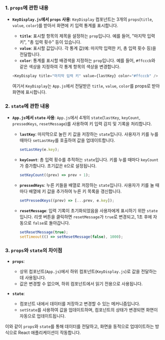
### 1. `props`에 관한 내용
- **`KeyDisplay.js`에서 `props` 사용**: `KeyDisplay` 컴포넌트는 3개의 `props`(`title`, `value`, `color`)를 받아서 화면에 키 입력 통계를 표시합니다.
  - **`title`**: 표시할 항목의 제목을 설정하는 `prop`입니다. 예를 들어, "마지막 입력 키", "총 입력 횟수" 등이 있습니다.
  - **`value`**: 표시할 값입니다. 각 통계 값(예: 마지막 입력한 키, 총 입력 횟수 등)을 전달합니다.
  - **`color`**: 통계를 표시할 배경색을 지정하는 `prop`입니다. 예를 들어, `#ffcccb`와 같은 색상을 지정하여 각 통계 항목의 색상을 변경합니다.
  
  ```javascript
  <KeyDisplay title="마지막 입력 키" value={lastKey} color="#ffcccb" />
  ```

  여기서 `KeyDisplay`는 `App.js`에서 전달받은 `title`, `value`, `color`를 props로 받아 화면에 표시합니다.

### 2. `state`에 관한 내용
- **`App.js`에서 `state` 사용**: `App.js`에서 4개의 `state`(`lastKey`, `keyCount`, `pressedKeys`, `resetMessage`)를 사용하여 키 입력 감지 및 기록을 처리합니다.
  - **`lastKey`**: 마지막으로 눌린 키 값을 저장하는 `state`입니다. 사용자가 키를 누를 때마다 `setLastKey`를 호출하여 값을 업데이트합니다.
  
    ```javascript
    setLastKey(e.key);
    ```

  - **`keyCount`**: 총 입력 횟수를 추적하는 `state`입니다. 키를 누를 때마다 `keyCount`가 증가합니다. 초기값은 `0`으로 설정됩니다.
  
    ```javascript
    setKeyCount((prev) => prev + 1);
    ```

  - **`pressedKeys`**: 누른 키들을 배열로 저장하는 `state`입니다. 사용자가 키를 눌 때마다 배열에 키 값을 추가하여 누른 키 목록을 갱신합니다.
  
    ```javascript
    setPressedKeys((prev) => [...prev, e.key]);
    ```

  - **`resetMessage`**: 입력 기록이 초기화되었음을 사용자에게 표시하기 위한 `state`입니다. 리셋 버튼을 클릭하면 `resetMessage`가 `true`로 변경되고, 1초 후에 자동으로 `false`로 돌아갑니다.
  
    ```javascript
    setResetMessage(true);
    setTimeout(() => setResetMessage(false), 1000);
    ```

### 3. `props`와 `state`의 차이점
- **`props`**:
  - 상위 컴포넌트(`App.js`)에서 하위 컴포넌트(`KeyDisplay.js`)로 값을 전달하는 데 사용됩니다.
  - 값은 변경할 수 없으며, 하위 컴포넌트에서 읽기 전용으로 사용됩니다.
  
- **`state`**:
  - 컴포넌트 내에서 데이터를 저장하고 변경할 수 있는 메커니즘입니다.
  - `setState`를 사용하여 값을 업데이트하며, 컴포넌트의 상태가 변경되면 화면이 자동으로 업데이트됩니다.

이와 같이 `props`와 `state`를 통해 데이터를 전달하고, 화면을 동적으로 업데이트하는 방식으로 React 애플리케이션이 작동합니다.
